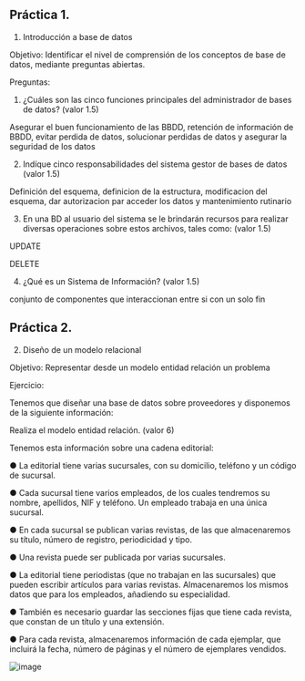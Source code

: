 ## Práctica 1.

1. Introducción a base de datos

Objetivo: Identificar el nivel de comprensión de los conceptos de base de datos,
mediante preguntas abiertas.
 
Preguntas:

1. ¿Cuáles son las cinco funciones principales del administrador de bases de datos?
(valor 1.5)

Asegurar el buen funcionamiento de las BBDD, retención de información de BBDD, evitar perdida de datos,
solucionar perdidas de datos y asegurar la seguridad de los datos

2. Indíque cinco responsabilidades del sistema gestor de bases de datos (valor 1.5)

Definición del esquema, definicion de la estructura, modificacion del esquema, dar autorizacion par acceder los datos y mantenimiento rutinario

3. En una BD al usuario del sistema se le brindarán recursos para realizar diversas
operaciones sobre estos archivos, tales como: (valor 1.5)

UPDATE

DELETE

4. ¿Qué es un Sistema de Información? (valor 1.5)

conjunto de componentes que interaccionan entre si con un solo fin

## Práctica 2.

2. Diseño de un modelo relacional

Objetivo: Representar desde un modelo entidad relación un problema


Ejercicio:

Tenemos que diseñar una base de datos sobre proveedores y disponemos de la siguiente
información:

Realiza el modelo entidad relación. (valor 6)

Tenemos esta información sobre una cadena editorial:

● La editorial tiene varias sucursales, con su domicilio, teléfono y un código de
sucursal.

● Cada sucursal tiene varios empleados, de los cuales tendremos su nombre,
apellidos, NIF y teléfono. Un empleado trabaja en una única sucursal.

● En cada sucursal se publican varias revistas, de las que almacenaremos su título,
número de registro, periodicidad y tipo.

● Una revista puede ser publicada por varias sucursales.

● La editorial tiene periodistas (que no trabajan en las sucursales) que pueden
escribir artículos para varias revistas. Almacenaremos los mismos datos que para
los empleados, añadiendo su especialidad.

● También es necesario guardar las secciones fijas que tiene cada revista, que
constan de un título y una extensión.

● Para cada revista, almacenaremos información de cada ejemplar, que incluirá la
fecha, número de páginas y el número de ejemplares vendidos.

![image](https://user-images.githubusercontent.com/99296446/170845156-d2d68096-6ebb-4dc1-b5f0-cf4a34440ac5.png)

